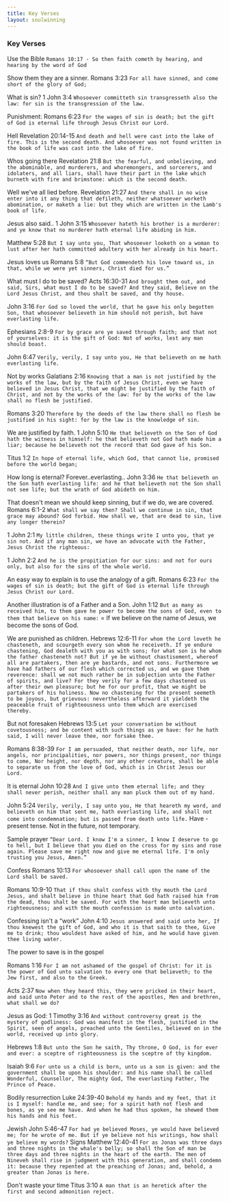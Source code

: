 ```yaml
---
title: Key Verses
layout: soulwinning
---
```


### Key Verses

Use the Bible 
```Romans 10:17 - So then faith cometh by hearing, and hearing by the word of God```

Show them they are a sinner. 
Romans 3:23 
```For all have sinned, and come short of the glory of God;```

What is sin?
1 John 3:4
```Whosoever committeth sin transgresseth also the law: for sin is the transgression of the law.```

Punishment:
Romans 6:23
```For the wages of sin is death; but the gift of God is eternal life through Jesus Christ our Lord.```

Hell
Revelation 20:14-15
```And death and hell were cast into the lake of fire. This is the second death. And whosoever was not found written in the book of life was cast into the lake of fire.```

Whos going there
Revelation 21:8
```But the fearful, and unbelieving, and the abominable, and murderers, and whoremongers, and sorcerers, and idolaters, and all liars, shall have their part in the lake which burneth with fire and brimstone: which is the second death.```

Well we've all lied before. 
Revelation 21:27
```And there shall in no wise enter into it any thing that defileth, neither whatsoever worketh abomination, or maketh a lie: but they which are written in the Lamb's book of life.```

Jesus also said..
1 John 3:15
```Whosoever hateth his brother is a murderer: and ye know that no murderer hath eternal life abiding in him.```

Matthew 5:28
```But I say unto you, That whosoever looketh on a woman to lust after her hath committed adultery with her already in his heart.```

Jesus loves us
Romans 5:8
```“But God commendeth his love toward us, in that, while we were yet sinners, Christ died for us.”```


What must I do to be saved?
Acts 16:30-31 
```And brought them out, and said, Sirs, what must I do to be saved? And they said, Believe on the Lord Jesus Christ, and thou shalt be saved, and thy house.```

John 3:16
```For God so loved the world, that he gave his only begotten Son, that whosoever believeth in him should not perish, but have everlasting life.```

Ephesians 2:8-9
```For by grace are ye saved through faith; and that not of yourselves: it is the gift of God: Not of works, lest any man should boast.```

John 6:47
```Verily, verily, I say unto you, He that believeth on me hath everlasting life.```

Not by works
Galatians 2:16
```Knowing that a man is not justified by the works of the law, but by the faith of Jesus Christ, even we have believed in Jesus Christ, that we might be justified by the faith of Christ, and not by the works of the law: for by the works of the law shall no flesh be justified.```

Romans 3:20
```Therefore by the deeds of the law there shall no flesh be justified in his sight: for by the law is the knowledge of sin.```

We are justified by faith. 
1 John 5:10
```He that believeth on the Son of God hath the witness in himself: he that believeth not God hath made him a liar; because he believeth not the record that God gave of his Son.```

Titus 1:2
```In hope of eternal life, which God, that cannot lie, promised before the world began;```

How long is eternal? Forever..everlasting..
John 3:36
```He that believeth on the Son hath everlasting life: and he that believeth not the Son shall not see life; but the wrath of God abideth on him.```

That doesn't mean we should keep sinning, but if we do, we are covered.
Romans 6:1-2
```What shall we say then? Shall we continue in sin, that grace may abound? God forbid. How shall we, that are dead to sin, live any longer therein?```

1 John 2:1
```My little children, these things write I unto you, that ye sin not. And if any man sin, we have an advocate with the Father, Jesus Christ the righteous:```

1 John 2:2
```And he is the propitiation for our sins: and not for ours only, but also for the sins of the whole world.```

An easy way to explain is to use the analogy of a gift.
Romans 6:23
```For the wages of sin is death; but the gift of God is eternal life through Jesus Christ our Lord.```

Another illustration is of a Father and a Son.
John 1:12
```But as many as received him, to them gave he power to become the sons of God, even to them that believe on his name:```
= If we believe on the name of Jesus, we become the sons of God. 

We are punished as children.
Hebrews 12:6-11
```For whom the Lord loveth he chasteneth, and scourgeth every son whom he receiveth. If ye endure chastening, God dealeth with you as with sons; for what son is he whom the father chasteneth not? But if ye be without chastisement, whereof all are partakers, then are ye bastards, and not sons. Furthermore we have had fathers of our flesh which corrected us, and we gave them reverence: shall we not much rather be in subjection unto the Father of spirits, and live? For they verily for a few days chastened us after their own pleasure; but he for our profit, that we might be partakers of his holiness. Now no chastening for the present seemeth to be joyous, but grievous: nevertheless afterward it yieldeth the peaceable fruit of righteousness unto them which are exercised thereby.```

But not foresaken
Hebrews 13:5
```Let your conversation be without covetousness; and be content with such things as ye have: for he hath said, I will never leave thee, nor forsake thee.```

Romans 8:38-39
```For I am persuaded, that neither death, nor life, nor angels, nor principalities, nor powers, nor things present, nor things to come, Nor height, nor depth, nor any other creature, shall be able to separate us from the love of God, which is in Christ Jesus our Lord.```

It is eternal
John 10:28
```And I give unto them eternal life; and they shall never perish, neither shall any man pluck them out of my hand.```

John 5:24
```Verily, verily, I say unto you, He that heareth my word, and believeth on him that sent me, hath everlasting life, and shall not come into condemnation; but is passed from death unto life.```
Have - present tense. Not in the future, not temporary. 

Sample prayer
```“Dear Lord. I know I'm a sinner, I know I deserve to go to hell, but I believe that you died on the cross for my sins and rose again. Please save me right now and give me eternal life. I'm only trusting you Jesus, Amen.”```

Confess
Romans 10:13
```For whosoever shall call upon the name of the Lord shall be saved.```

Romans 10:9-10
```That if thou shalt confess with thy mouth the Lord Jesus, and shalt believe in thine heart that God hath raised him from the dead, thou shalt be saved. For with the heart man believeth unto righteousness; and with the mouth confession is made unto salvation.```


Confessing isn't a “work”
John 4:10
```Jesus answered and said unto her, If thou knewest the gift of God, and who it is that saith to thee, Give me to drink; thou wouldest have asked of him, and he would have given thee living water.```

The power to save is in the gospel

Romans 1:16
```For I am not ashamed of the gospel of Christ: for it is the power of God unto salvation to every one that believeth; to the Jew first, and also to the Greek.```

Acts 2:37
```Now when they heard this, they were pricked in their heart, and said unto Peter and to the rest of the apostles, Men and brethren, what shall we do?```

Jesus as God:
1 Timothy 3:16
```And without controversy great is the mystery of godliness: God was manifest in the flesh, justified in the Spirit, seen of angels, preached unto the Gentiles, believed on in the world, received up into glory.```

Hebrews 1:8
```But unto the Son he saith, Thy throne, O God, is for ever and ever: a sceptre of righteousness is the sceptre of thy kingdom.```

Isaiah 9:6
```For unto us a child is born, unto us a son is given: and the government shall be upon his shoulder: and his name shall be called Wonderful, Counsellor, The mighty God, The everlasting Father, The Prince of Peace.```

Bodily resurrection
Luke 24:39-40
```Behold my hands and my feet, that it is I myself: handle me, and see; for a spirit hath not flesh and bones, as ye see me have. And when he had thus spoken, he shewed them his hands and his feet.```

Jewish
John 5:46-47
```For had ye believed Moses, ye would have believed me; for he wrote of me. But if ye believe not his writings, how shall ye believe my words?```
Signs
Matthew 12:40-41
```For as Jonas was three days and three nights in the whale's belly; so shall the Son of man be three days and three nights in the heart of the earth. The men of Nineveh shall rise in judgment with this generation, and shall condemn it: because they repented at the preaching of Jonas; and, behold, a greater than Jonas is here.```

Don't waste your time
Titus 3:10
```A man that is an heretick after the first and second admonition reject.```


